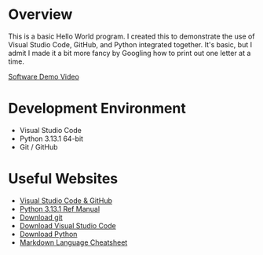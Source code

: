 # Overview

This is a basic Hello World program.  I created this to demonstrate the use of Visual Studio Code, GitHub, and Python integrated together.  It's basic, but I admit I made it a bit more fancy by Googling how to print out one letter at a time.

[Software Demo Video](https://youtu.be/SIPIal4fQ7E)

# Development Environment

* Visual Studio Code
* Python 3.13.1 64-bit
* Git / GitHub

# Useful Websites
* [Visual Studio Code & GitHub](https://code.visualstudio.com/docs/sourcecontrol/overview)
* [Python 3.13.1 Ref Manual](https://docs.python.org/3.13/library/index.html)
* [Download git](https://git-scm.com/download)
* [Download Visual Studio Code](https://code.visualstudio.com/download)
* [Download Python](https://www.python.org/downloads/)
* [Markdown Language Cheatsheet](https://www.markdownguide.org/cheat-sheet/)
